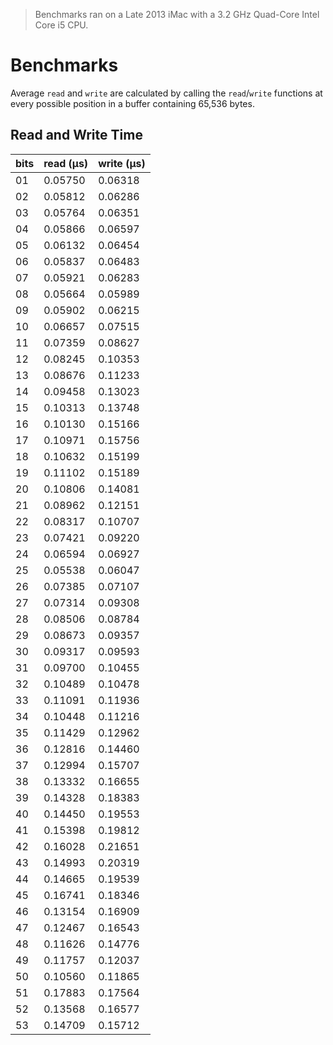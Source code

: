 > Benchmarks ran on a Late 2013 iMac with a 3.2 GHz Quad-Core Intel Core i5 CPU.

# Benchmarks
Average `read` and `write` are calculated by calling the `read`/`write` functions at every possible position in a buffer containing 65,536 bytes.

## Read and Write Time
|bits|read (μs)|write (μs)
|----|---------|---------|
| 01 | 0.05750 | 0.06318 |
| 02 | 0.05812 | 0.06286 |
| 03 | 0.05764 | 0.06351 |
| 04 | 0.05866 | 0.06597 |
| 05 | 0.06132 | 0.06454 |
| 06 | 0.05837 | 0.06483 |
| 07 | 0.05921 | 0.06283 |
| 08 | 0.05664 | 0.05989 |
| 09 | 0.05902 | 0.06215 |
| 10 | 0.06657 | 0.07515 |
| 11 | 0.07359 | 0.08627 |
| 12 | 0.08245 | 0.10353 |
| 13 | 0.08676 | 0.11233 |
| 14 | 0.09458 | 0.13023 |
| 15 | 0.10313 | 0.13748 |
| 16 | 0.10130 | 0.15166 |
| 17 | 0.10971 | 0.15756 |
| 18 | 0.10632 | 0.15199 |
| 19 | 0.11102 | 0.15189 |
| 20 | 0.10806 | 0.14081 |
| 21 | 0.08962 | 0.12151 |
| 22 | 0.08317 | 0.10707 |
| 23 | 0.07421 | 0.09220 |
| 24 | 0.06594 | 0.06927 |
| 25 | 0.05538 | 0.06047 |
| 26 | 0.07385 | 0.07107 |
| 27 | 0.07314 | 0.09308 |
| 28 | 0.08506 | 0.08784 |
| 29 | 0.08673 | 0.09357 |
| 30 | 0.09317 | 0.09593 |
| 31 | 0.09700 | 0.10455 |
| 32 | 0.10489 | 0.10478 |
| 33 | 0.11091 | 0.11936 |
| 34 | 0.10448 | 0.11216 |
| 35 | 0.11429 | 0.12962 |
| 36 | 0.12816 | 0.14460 |
| 37 | 0.12994 | 0.15707 |
| 38 | 0.13332 | 0.16655 |
| 39 | 0.14328 | 0.18383 |
| 40 | 0.14450 | 0.19553 |
| 41 | 0.15398 | 0.19812 |
| 42 | 0.16028 | 0.21651 |
| 43 | 0.14993 | 0.20319 |
| 44 | 0.14665 | 0.19539 |
| 45 | 0.16741 | 0.18346 |
| 46 | 0.13154 | 0.16909 |
| 47 | 0.12467 | 0.16543 |
| 48 | 0.11626 | 0.14776 |
| 49 | 0.11757 | 0.12037 |
| 50 | 0.10560 | 0.11865 |
| 51 | 0.17883 | 0.17564 |
| 52 | 0.13568 | 0.16577 |
| 53 | 0.14709 | 0.15712 |

